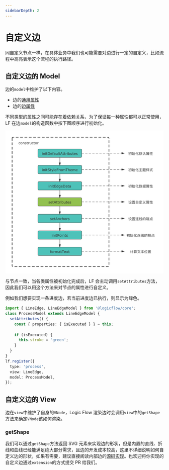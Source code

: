 ```yaml
---
sidebarDepth: 2
---
```


# 自定义边

同自定义节点一样，在具体业务中我们也可能需要对边进行一定的自定义，比如流程中高亮表示这个流程的执行路径。

## 自定义边的 Model

边的`model`中维护了以下内容。

- 边的[通用属性](/api/edgeApi.html#通用属性)
- 边的[边属性](/api/edgeApi.html#边属性)

不同类型的属性之间可能存在着依赖关系，为了保证每一种属性都可以正常使用，LF 在边`model`的构造函数中按下图顺序进行初始化。

<img src="../../assets/images/custom-edge-model.png" alt="边属性初始化顺序" style="display: block; margin: 0 auto; zoom: 50%;"  />

与节点一致，当各类属性被初始化完成后，LF 会主动调用`setAttributes`方法，因此我们可以用这个方法来对节点的属性进行自定义。

例如我们想要实现一条进度边，若当前进度边已执行，则显示为绿色。

```ts
import { LineEdge, LineEdgeModel } from '@logicflow/core';
class ProcessModel extends LineEdgeModel {
  setAttributes() {
    const { properties: { isExecuted } } = this;

    if (isExecuted) {
      this.stroke = 'green';
    }
  }
}
lf.register({
  type: 'process',
  view: LineEdge,
  model: ProcessModel,
});
```

<example
  :height="250"
  iframeId="iframe-1"
  href="/examples/#/advance/custom-edge/process"
/>

## 自定义边的 View

边在`view`中维护了自身的`VNode`，Logic Flow 渲染边时会调用`view`中的`getShape`方法来确定`VNode`该如何渲染。

### getShape

我们可以通过`getShape`方法返回 SVG 元素来实现边的形状，但是内置的直线、折线和曲线已经能满足绝大部分需求，且边的开发成本较高，这里不详细说明如何自定义边的形状，如果有需要，建议直接阅读内部边的[源码实现](https://github.com/didi/LogicFlow/blob/cdc19ddfb6774005b3f57cb4e27d54e8e25572b4/packages/core/src/view/edge/LineEdge.tsx)。也欢迎将你实现的自定义边通过`extension`的方式提交 PR 给我们。

